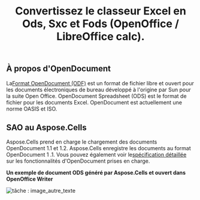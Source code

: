 ﻿---
title: Convertissez le classeur Excel en Ods, Sxc et Fods (OpenOffice / LibreOffice calc).
linktitle: cotes
type: docs
weight: 20
url: /fr/java/opendocument-ods/
---
## **À propos d'OpenDocument**

 La[Format OpenDocument (ODF)](https://en.wikipedia.org/wiki/OpenDocument) est un format de fichier libre et ouvert pour les documents électroniques de bureau développé à l'origine par Sun pour la suite Open Office. OpenDocument Spreadsheet (ODS) est le format de fichier pour les documents Excel. OpenDocument est actuellement une norme OASIS et ISO.

## **SAO au Aspose.Cells**

 Aspose.Cells prend en charge le chargement des documents OpenDocument 1.1 et 1.2. Aspose.Cells enregistre les documents au format OpenDocument 1 .1. Vous pouvez également voir le[spécification détaillée](/cells/fr/java/opendocument-ods/) sur les fonctionnalités d'OpenDocument prises en charge.

**Un exemple de document ODS généré par Aspose.Cells et ouvert dans OpenOffice Writer** 

![tâche : image_autre_texte](opendocument-ods_1.png)
